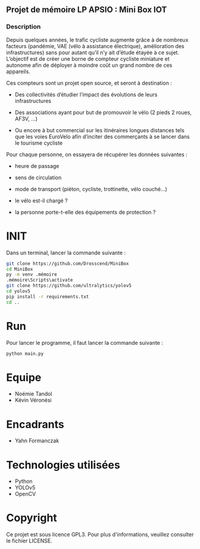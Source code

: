## Projet de mémoire LP APSIO : Mini Box IOT

### Description

Depuis quelques années, le trafic cycliste augmente grâce à de nombreux facteurs (pandémie, VAE (vélo à assistance électrique), amélioration des infrastructures) sans pour autant qu’il n’y ait d’étude étayée à ce sujet. L’objectif est de créer une borne de compteur cycliste miniature et autonome afin de déployer à moindre coût un grand nombre de ces appareils.

Ces compteurs sont un projet open source, et seront à destination :

- Des collectivités d’étudier l’impact des évolutions de leurs infrastructures

- Des associations ayant pour but de promouvoir le vélo (2 pieds 2 roues, AF3V, …)

- Ou encore à but commercial sur les itinéraires longues distances tels que les voies EuroVelo afin d’inciter des commerçants à se lancer dans le tourisme cycliste

Pour chaque personne, on essayera de récupérer les données suivantes :

- heure de passage

- sens de circulation

- mode de transport (piéton, cycliste, trottinette, vélo couché…​)

- le vélo est-il chargé ?

- la personne porte-t-elle des équipements de protection ?


# INIT

Dans un terminal, lancer la commande suivante :

```bash
git clone https://github.com/Drosscend/MiniBox
cd MiniBox
py -m venv .mémoire
.mémoire\Scripts\activate
git clone https://github.com/ultralytics/yolov5
cd yolov5
pip install -r requirements.txt
cd ..
```

# Run

Pour lancer le programme, il faut lancer la commande suivante :

```python
python main.py
```

# Equipe

- Noémie Tandol
- Kévin Véronési

# Encadrants

- Yahn Formanczak

# Technologies utilisées
- Python
- YOLOv5
- OpenCV

# Copyright

Ce projet est sous licence GPL3. Pour plus d'informations, veuillez consulter le fichier LICENSE.

